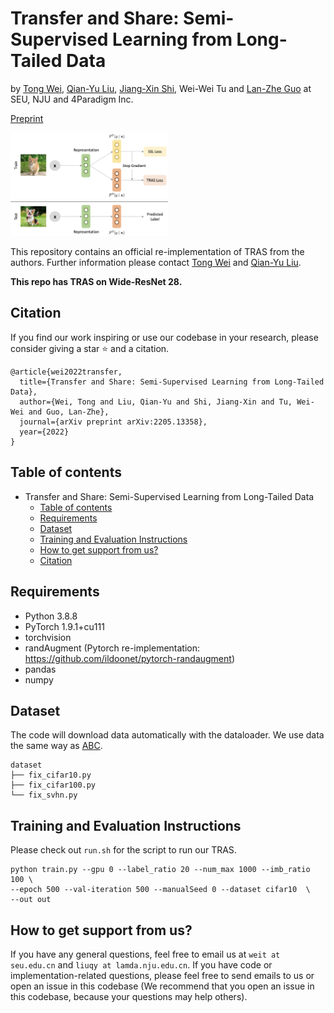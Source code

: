 # Transfer and Share: Semi-Supervised Learning from Long-Tailed Data

by [Tong Wei](https://cse.seu.edu.cn/_s191/2022/0211/c23024a398491/page.psp), [Qian-Yu Liu](http://www.lamda.nju.edu.cn/liuqy/), [Jiang-Xin Shi](http://www.lamda.nju.edu.cn/shijx/), Wei-Wei Tu and [Lan-Zhe Guo](http://www.lamda.nju.edu.cn/guolz/) at SEU, NJU and 4Paradigm Inc.

[Preprint](https://arxiv.org/abs/2205.13358)

<img src="framework.png" width="50%" />

This repository contains an official re-implementation of TRAS from the authors. Further information please contact [Tong Wei](mailto:weit@seu.edu.cn) and [Qian-Yu Liu](mailto:liuqy@lamda.nju.edu.cn).


**This repo has TRAS on Wide-ResNet 28.**


## Citation
If you find our work inspiring or use our codebase in your research, please consider giving a star ⭐ and a citation.
```
@article{wei2022transfer,
  title={Transfer and Share: Semi-Supervised Learning from Long-Tailed Data},
  author={Wei, Tong and Liu, Qian-Yu and Shi, Jiang-Xin and Tu, Wei-Wei and Guo, Lan-Zhe},
  journal={arXiv preprint arXiv:2205.13358},
  year={2022}
}
```

## Table of contents
<!-- @import "[TOC]" {cmd="toc" depthFrom=1 depthTo=1 orderedList=false} -->

<!-- code_chunk_output -->

- Transfer and Share: Semi-Supervised Learning from Long-Tailed Data
  - [Table of contents](#table-of-contents)
  - [Requirements](#requirements)
  - [Dataset](#dataset-preparation)
  - [Training and Evaluation Instructions](#training-and-evaluation-instructions)
  - [How to get support from us?](#how-to-get-support-from-us)
  - [Citation](#citation)

<!-- /code_chunk_output -->

## Requirements
* Python 3.8.8
* PyTorch 1.9.1+cu111
* torchvision
* randAugment (Pytorch re-implementation: https://github.com/ildoonet/pytorch-randaugment)
* pandas
* numpy

## Dataset
The code will download data automatically with the dataloader. We use data the same way as [ABC](https://github.com/LeeHyuck/ABC).

```
dataset
├── fix_cifar10.py
├── fix_cifar100.py
└── fix_svhn.py
```

## Training and Evaluation Instructions
Please check out `run.sh` for the script to run our TRAS.

```
python train.py --gpu 0 --label_ratio 20 --num_max 1000 --imb_ratio 100 \
--epoch 500 --val-iteration 500 --manualSeed 0 --dataset cifar10  \
--out out
```

## How to get support from us?
If you have any general questions, feel free to email us at `weit at seu.edu.cn` and `liuqy at lamda.nju.edu.cn`. If you have code or implementation-related questions, please feel free to send emails to us or open an issue in this codebase (We recommend that you open an issue in this codebase, because your questions may help others). 

